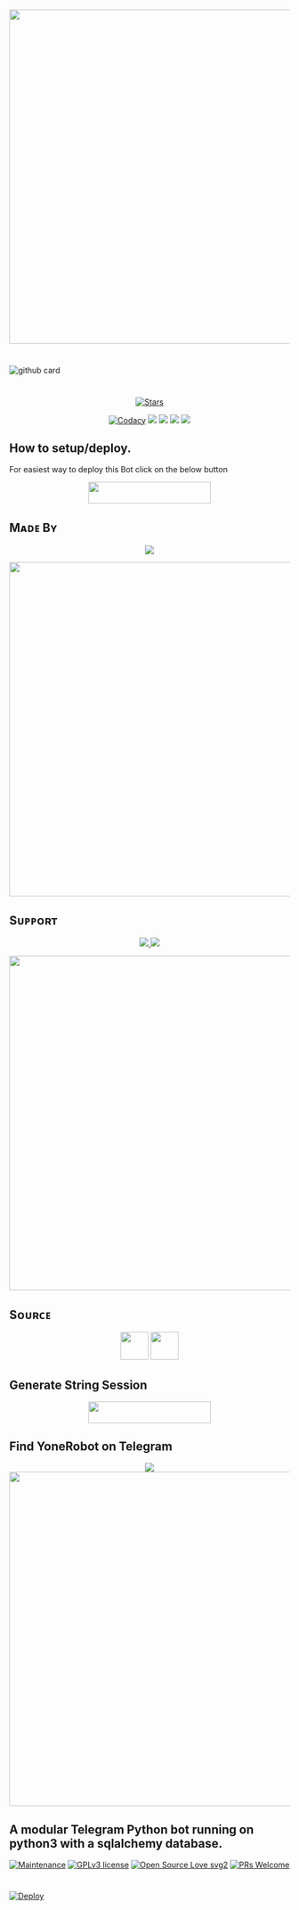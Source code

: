 #

<p align="center"><a href="https://github.com/BotMasterOfficial/Lucas"><img src="https://img.shields.io/badge/Lucas-gold?&style=for-the-badge&logo=github" width=600px></a></p>

#

![github card](https://github-readme-stats.vercel.app/api/pin/?username=BotMasterOfficial&repo=Lucas&theme=dark)

#

<p align="center">
    <a href="https://github.com/BotMasterOfficial/Lucas/stargazers"><img src="https://img.shields.io/github/stars/BotMasterOfficial/Lucas?label=Stars&style=flat-square&logo=github&color=F10070" alt="Stars" /></a>
</p>
<p align="center">
    <a href="https://app.codacy.com/manual/BotMasterOfficial/Lucas/dashboard"> <img src="https://img.shields.io/codacy/grade/4d58f2a402b54aed8a7d95f7add45a81?color=brightgreen&logo=codacy&logoColor=green&style=for-the-badge" alt="Codacy" /></a>
    <a href="https://github.com/BotMasterOfficial/Lucas"> <img src="https://img.shields.io/github/repo-size/BotMasterOfficial/Lucas?color=orange&logo=github&logoColor=green&style=for-the-badge" /></a>
    <a href="https://github.com/BotMasterOfficial/Lucas/commits/mukesh"> <img src="https://img.shields.io/github/last-commit/BotMasterOfficial/Lucas?color=blue&logo=github&logoColor=green&style=for-the-badge" /></a>
    <a href="https://github.com/BotMasterOfficial/Lucas/issues"> <img src="https://img.shields.io/github/issues/BotMasterOfficial/Lucas?color=blueviolet&logo=github&logoColor=green&style=for-the-badge" /></a>
    <a href="https://github.com/BotMasterOfficial/Lucas/network/members"> <img src="https://img.shields.io/github/forks/BotMasterOfficial/Lucas?color=red&logo=github&logoColor=green&style=for-the-badge" /></a>  
</p>

##

## How to setup/deploy.
For easiest way to deploy this Bot click on the below button
<p align="center"><a href="https://heroku.com/deploy?template=https://github.com/BotMasterOfficial/Lucas"> <img src="https://img.shields.io/badge/Deploy%20To%20Heroku-black?style=for-the-badge&logo=heroku" width="220" height="38.45"/></a></p>
 
##

## Mᴀᴅᴇ Bʏ

<p align="center">
    <a href="https://t.me/mkspali"> <img src="https://img.shields.io/badge/Bestest-Master-ff69b4" /> </a>
</p>
<a href="https://t.me/mkspali"><img src="https://img.shields.io/badge/Telegram-Mukesh%20Solanki-gold?&style=for-the-badge&logo=telegram" width=600px></a></p>


##

## Sᴜᴘᴘᴏʀᴛ

<p align="center">
    <a href="https://t.me/BotMasterOfficial"> <img src="https://img.shields.io/badge/Join-Our-green" /> <img src="https://img.shields.io/badge/Support-Group-critical" /> </a>
</p>
<a href="https://t.me/BotMasterOfficial"><img src="https://img.shields.io/badge/Telegram-Bot%20Master%20Official%20-gold?&style=flat-square?&logo=telegram" width=600px></a></p>


##

## Sᴏᴜʀᴄᴇ

<p align="center">
    <img src="https://img.shields.io/badge/Python-black" width=50px/>  <img src="https://img.shields.io/badge/Telethn-black" width=50px/>
</p>

##

## Generate String Session

<p align="center"><a href="https://replit.com/@Aviyu/generatestringsession?v=1"> <img src="https://img.shields.io/badge/String%20Session-black?style=for-the-badge&logo=replit" width="220" height="38.45"/></a></p>
 
##

## Find YoneRobot on Telegram
<p align="center">
    <a href="https://t.me/LucasOfficialBot"> <img src="https://img.shields.io/badge/Best-Bot-ff69b4" /> </a>
    <a href="https://t.me/LucasOfficialBot"><img src="https://img.shields.io/badge/Telegram-Lucas-gold?&style=flat-square?&logo=telegram" width=600px></a></p>
</p>

##

## A modular Telegram Python bot running on python3 with a sqlalchemy database.

[![Maintenance](https://img.shields.io/badge/Maintained%3F-yes-green.svg)](https://GitHub.com/BotMasterOfficial/Lucas.js/graphs/commit-activity) [![GPLv3 license](https://img.shields.io/badge/License-GPLv3-blue.svg)](https://perso.crans.org/besson/LICENSE.html) [![Open Source Love svg2](https://badges.frapsoft.com/os/v2/open-source.svg?v=103)](https://github.com/BotMasterOfficial/Lucas/open-source-badges/) 
[![PRs Welcome](https://img.shields.io/badge/PRs-welcome-brightgreen.svg?style=flat-square)](https://makeapullrequest.com)

#

[![Deploy](https://telegra.ph/file/e75b8ff32e728d5780ee6.png)](https://heroku.com/deploy?template=https://github.com/BotMasterOfficial/Lucas.git)

#
